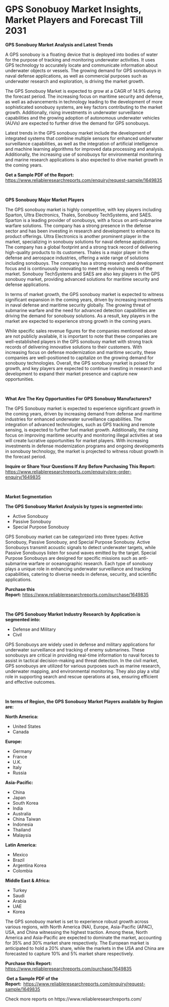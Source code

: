 <p><h1>GPS Sonobuoy Market Insights, Market Players and Forecast Till 2031</h1></p><p><strong>GPS Sonobuoy Market Analysis and Latest Trends</strong></p>
<p><p>A GPS sonobuoy is a floating device that is deployed into bodies of water for the purpose of tracking and monitoring underwater activities. It uses GPS technology to accurately locate and communicate information about underwater objects or vessels. The growing demand for GPS sonobuoys in naval defense applications, as well as commercial purposes such as underwater research and exploration, is driving the market growth.</p><p>The GPS Sonobuoy Market is expected to grow at a CAGR of 14.9% during the forecast period. The increasing focus on maritime security and defense, as well as advancements in technology leading to the development of more sophisticated sonobuoy systems, are key factors contributing to the market growth. Additionally, rising investments in underwater surveillance capabilities and the growing adoption of autonomous underwater vehicles (AUVs) are expected to further drive the demand for GPS sonobuoys.</p><p>Latest trends in the GPS sonobuoy market include the development of integrated systems that combine multiple sensors for enhanced underwater surveillance capabilities, as well as the integration of artificial intelligence and machine learning algorithms for improved data processing and analysis. Additionally, the increasing use of sonobuoys for environmental monitoring and marine research applications is also expected to drive market growth in the coming years.</p></p>
<p><strong>Get a Sample PDF of the Report:&nbsp;</strong> <a href="https://www.reliableresearchreports.com/enquiry/request-sample/1649835">https://www.reliableresearchreports.com/enquiry/request-sample/1649835</a></p>
<p>&nbsp;</p>
<p><strong>GPS Sonobuoy Major Market Players</strong></p>
<p><p>The GPS sonobuoy market is highly competitive, with key players including Sparton, Ultra Electronics, Thales, Sonobuoy TechSystems, and SAES. Sparton is a leading provider of sonobuoys, with a focus on anti-submarine warfare solutions. The company has a strong presence in the defense sector and has been investing in research and development to enhance its product offerings. Ultra Electronics is another prominent player in the market, specializing in sonobuoy solutions for naval defense applications. The company has a global footprint and a strong track record of delivering high-quality products to its customers. Thales is a major player in the defense and aerospace industries, offering a wide range of solutions including sonobuoys. The company has a strong research and development focus and is continuously innovating to meet the evolving needs of the market. Sonobuoy TechSystems and SAES are also key players in the GPS sonobuoy market, providing advanced solutions for maritime security and defense applications.</p><p>In terms of market growth, the GPS sonobuoy market is expected to witness significant expansion in the coming years, driven by increasing investments in naval defense and maritime security globally. The growing threat of submarine warfare and the need for advanced detection capabilities are driving the demand for sonobuoy solutions. As a result, key players in the market are expected to experience strong growth in the coming years.</p><p>While specific sales revenue figures for the companies mentioned above are not publicly available, it is important to note that these companies are well-established players in the GPS sonobuoy market with strong track records of delivering innovative solutions to their customers. With increasing focus on defense modernization and maritime security, these companies are well-positioned to capitalize on the growing demand for sonobuoy technologies. Overall, the GPS sonobuoy market is poised for growth, and key players are expected to continue investing in research and development to expand their market presence and capture new opportunities.</p></p>
<p>&nbsp;</p>
<p><strong>What Are The Key Opportunities For GPS Sonobuoy Manufacturers?</strong></p>
<p><p>The GPS Sonobuoy market is expected to experience significant growth in the coming years, driven by increasing demand from defense and maritime industries for enhanced underwater surveillance capabilities. The integration of advanced technologies, such as GPS tracking and remote sensing, is expected to further fuel market growth. Additionally, the rising focus on improving maritime security and monitoring illegal activities at sea will create lucrative opportunities for market players. With increasing investments in defense modernization programs and ongoing developments in sonobuoy technology, the market is projected to witness robust growth in the forecast period.</p></p>
<p><strong>Inquire or Share Your Questions If Any Before Purchasing This Report:</strong> <a href="https://www.reliableresearchreports.com/enquiry/pre-order-enquiry/1649835">https://www.reliableresearchreports.com/enquiry/pre-order-enquiry/1649835</a></p>
<p>&nbsp;</p>
<p><strong>Market Segmentation</strong></p>
<p><strong>The GPS Sonobuoy Market Analysis by types is segmented into:</strong></p>
<p><ul><li>Active Sonobuoy</li><li>Passive Sonobuoy</li><li>Special Purpose Sonobuoy</li></ul></p>
<p><p>GPS Sonobuoy market can be categorized into three types: Active Sonobuoy, Passive Sonobuoy, and Special Purpose Sonobuoy. Active Sonobuoys transmit acoustic signals to detect underwater targets, while Passive Sonobuoys listen for sound waves emitted by the target. Special Purpose Sonobuoys are designed for specific missions such as anti-submarine warfare or oceanographic research. Each type of sonobuoy plays a unique role in enhancing underwater surveillance and tracking capabilities, catering to diverse needs in defense, security, and scientific applications.</p></p>
<p><strong>Purchase this Report:&nbsp;</strong><a href="https://www.reliableresearchreports.com/purchase/1649835">https://www.reliableresearchreports.com/purchase/1649835</a></p>
<p>&nbsp;</p>
<p><strong>The GPS Sonobuoy Market Industry Research by Application is segmented into:</strong></p>
<p><ul><li>Defense and Military</li><li>Civil</li></ul></p>
<p><p>GPS Sonobuoys are widely used in defense and military applications for underwater surveillance and tracking of enemy submarines. These sonobuoys are critical in providing real-time information to naval forces to assist in tactical decision-making and threat detection. In the civil market, GPS sonobuoys are utilized for various purposes such as marine research, underwater mapping, and environmental monitoring. They also play a vital role in supporting search and rescue operations at sea, ensuring efficient and effective outcomes.</p></p>
<p>&nbsp;</p>
<p><strong>In terms of Region, the GPS Sonobuoy Market Players available by Region are:</strong></p>
<p>
    <p> <strong> North America: </strong>
        <ul>
            <li>United States</li>
            <li>Canada</li>
        </ul>
        </p> 
    <p> <strong> Europe: </strong>
        <ul>
            <li>Germany</li>
            <li>France</li>
            <li>U.K.</li>
            <li>Italy</li>
            <li>Russia</li>
        </ul>
        </p> 
    <p> <strong> Asia-Pacific: </strong>
        <ul>
            <li>China</li>
            <li>Japan</li>
            <li>South Korea</li>
            <li>India</li>
            <li>Australia</li>
            <li>China Taiwan</li>
            <li>Indonesia</li>
            <li>Thailand</li>
            <li>Malaysia</li>
        </ul>
        </p> 
    <p> <strong> Latin America: </strong>
        <ul>
            <li>Mexico</li>
            <li>Brazil</li>
            <li>Argentina Korea</li>
            <li>Colombia</li>
        </ul>
        </p> 
    <p> <strong> Middle East & Africa: </strong>
        <ul>
            <li>Turkey</li>
            <li>Saudi</li>
            <li>Arabia</li>
            <li>UAE</li>
            <li>Korea</li>
        </ul>
    </p>
    </p>
<p><p>The GPS sonobuoy market is set to experience robust growth across various regions, with North America (NA), Europe, Asia-Pacific (APAC), USA, and China witnessing the highest traction. Among these, North America and Asia-Pacific are expected to dominate the market, accounting for 35% and 30% market share respectively. The European market is anticipated to hold a 20% share, while the markets in the USA and China are forecasted to capture 10% and 5% market share respectively.</p></p>
<p><strong>Purchase this Report: </strong><a href="https://www.reliableresearchreports.com/purchase/1649835">https://www.reliableresearchreports.com/purchase/1649835</a></p>
<p>&nbsp;<strong>Get a Sample PDF of the Report:&nbsp;&nbsp;</strong><a href="https://www.reliableresearchreports.com/enquiry/request-sample/1649835">https://www.reliableresearchreports.com/enquiry/request-sample/1649835</a></p>
<p><strong></strong></p>
<p>Check more reports on https://www.reliableresearchreports.com/</p>